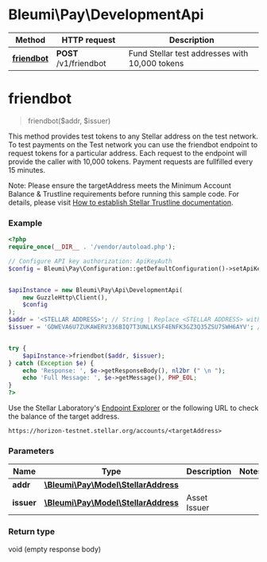 # Bleumi\Pay\DevelopmentApi

Method | HTTP request | Description
------------- | ------------- | -------------
[**friendbot**](DevelopmentApi.md#friendbot) | **POST** /v1/friendbot | Fund Stellar test addresses with 10,000 tokens

# **friendbot**
> friendbot($addr, $issuer)

This method provides test tokens to any Stellar address on the test network.
To test payments on the Test network you can use the friendbot endpoint to request tokens for a particular address. Each request to the endpoint will provide the caller with 10,000 tokens.
Payment requests are fullfilled every 15 minutes. 

Note: Please ensure the targetAddress meets the Minimum Account Balance & Trustline requirements before running this sample code. For details, please visit [How to establish Stellar Trustline documentation](http://pay.bleumi.com/wp-content/uploads/2019/05/trustline_stellar.pdf).


### Example
```php
<?php
require_once(__DIR__ . '/vendor/autoload.php');

// Configure API key authorization: ApiKeyAuth
$config = Bleumi\Pay\Configuration::getDefaultConfiguration()->setApiKey('x-api-key', '<Your API Key>'); // Replace <Your API Key> with your actual API key


$apiInstance = new Bleumi\Pay\Api\DevelopmentApi(
    new GuzzleHttp\Client(),
    $config
);
$addr = '<STELLAR ADDRESS>'; // String | Replace <STELLAR ADDRESS> with an actual Stellar Network Address 
$issuer = 'GDWEVA6U7ZUKAWERV336BIQ7T3UNLLKSF4ENFK3GZ3Q35ZSU7SWH6AYV'; // String | Asset Issuer | Address of USD Test Issuer


try {
    $apiInstance->friendbot($addr, $issuer);
} catch (Exception $e) {
    echo 'Response: ', $e->getResponseBody(), nl2br (" \n ");
    echo 'Full Message: ', $e->getMessage(), PHP_EOL;
}
?>
```
Use the Stellar Laboratory's [Endpoint Explorer](https://www.stellar.org/laboratory/#explorer?resource=accounts&endpoint=single&network=test) or the following URL to check the balance of the target address.

```
https://horizon-testnet.stellar.org/accounts/<targetAddress>
```

### Parameters

Name | Type | Description  | Notes
------------- | ------------- | ------------- | -------------
 **addr** | [**\Bleumi\Pay\Model\StellarAddress**](../Model/StellarAddress.md)|  |
 **issuer** | [**\Bleumi\Pay\Model\StellarAddress**](../Model/StellarAddress.md)| Asset Issuer |

### Return type

void (empty response body)
